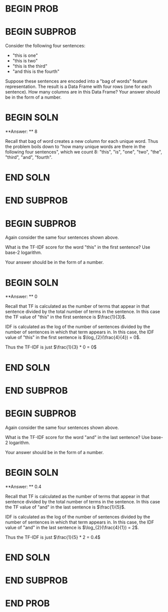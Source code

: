 # BEGIN PROB

# BEGIN SUBPROB
Consider the following four sentences:

 - "this is one"
 - "this is two"
 - "this is the third"
 - "and this is the fourth"

Suppose these sentences are encoded into a "bag of words" feature representation. The result is a Data Frame with four rows (one for each sentence). How many columns are in this Data Frame? Your answer should be in the form of a number.

# BEGIN SOLN
**Answer: ** 8

Recall that bag of word creates a new column for each unique word. Thus the problem boils down to "how many unique words are there in the following four sentences", which we count 8: "this", "is", "one", "two", "the", "third", "and", "fourth".



# END SOLN

# END SUBPROB

# BEGIN SUBPROB
Again consider the same four sentences shown above.

What is the TF-IDF score for the word "this" in the first sentence? Use base-2 logarithm.

Your answer should be in the form of a number.

# BEGIN SOLN
**Answer: ** 0

Recall that TF is calculated as the number of terms that appear in that sentence divided by the total number of terms in the sentence. In this case the TF value of "this" in the first sentence is $\frac{1}{3}$.

IDF is calculated as the log of the number of sentences divided by the number of sentences in which that term appears in. In this case, the IDF value of "this" in the first sentence is $\log_{2}(\frac{4}{4}) = 0$.

Thus the TF-IDF is just $\frac{1}{3} * 0 = 0$

# END SOLN

# END SUBPROB

# BEGIN SUBPROB

Again consider the same four sentences shown above.

What is the TF-IDF score for the word "and" in the last sentence? Use base-2 logarithm.

Your answer should be in the form of a number.

# BEGIN SOLN
**Answer: ** 0.4

Recall that TF is calculated as the number of terms that appear in that sentence divided by the total number of terms in the sentence. In this case the TF value of "and" in the last sentence is $\frac{1}{5}$.

IDF is calculated as the log of the number of sentences divided by the number of sentences in which that term appears in. In this case, the IDF value of "and" in the last sentence is $\log_{2}(\frac{4}{1}) = 2$.

Thus the TF-IDF is just $\frac{1}{5} * 2 = 0.4$

# END SOLN

# END SUBPROB

# END PROB